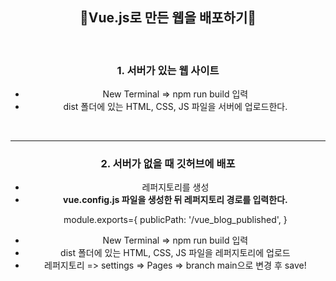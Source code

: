 <div align=center>
  <h2>💚Vue.js로 만든 웹을 배포하기💚</h2>
  <br>
  <h3>1. 서버가 있는 웹 사이트</h3>
  <ul>
    <li>New Terminal => npm run build 입력</li>
    <li>dist 폴더에 있는 HTML, CSS, JS 파일을 서버에 업로드한다.</li>
  </ul>
  <br>
  <hr>
  <h3>2. 서버가 없을 때 깃허브에 배포</h3>
  <ul>
    <li>레퍼지토리를 생성</li>
    <li><strong>vue.config.js 파일을 생성한 뒤 레퍼지토리 경로를 입력한다.</strong>
        <p>module.exports={ 
              publicPath: '/vue_blog_published',
           }
        </p>
    </li>
    <li>New Terminal => npm run build 입력</li>
    <li>dist 폴더에 있는 HTML, CSS, JS 파일을 레퍼지토리에 업로드</li>
    <li>레퍼지토리 => settings => Pages => branch main으로 변경 후 save!</li>
  </ul>

</div>
